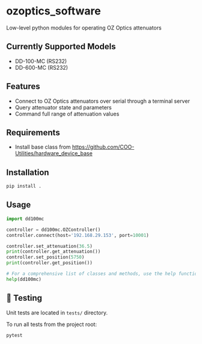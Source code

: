 # ozoptics_software

Low-level python modules for operating OZ Optics attenuators

## Currently Supported Models
- DD-100-MC (RS232)
- DD-600-MC (RS232)

## Features
- Connect to OZ Optics attenuators over serial through a terminal server
- Query attenuator state and parameters
- Command full range of attenuation values

## Requirements

- Install base class from https://github.com/COO-Utilities/hardware_device_base

## Installation

```bash
pip install .
```

## Usage

```python
import dd100mc

controller = dd100mc.OZController()
controller.connect(host='192.168.29.153', port=10001)

controller.set_attenuation(36.5)
print(controller.get_attenuation())
controller.set_position(5750)
print(controller.get_position())

# For a comprehensive list of classes and methods, use the help function
help(dd100mc)
```

## 🧪 Testing
Unit tests are located in `tests/` directory.

To run all tests from the project root:

```bash
pytest
```
